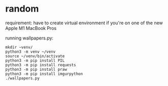 # random

requirement: have to create virtual environment if you're on one of the new Apple M1 MacBook Pros

running wallpapers.py:

```
mkdir ~venv/
python3 -m venv ~/venv
source ~/venv/bin/activate
python3 -m pip install PIL
python3 -m pip install requests
python3 -m pip install praw
python3 -m pip install imgurpython
./wallpapers.py
```
